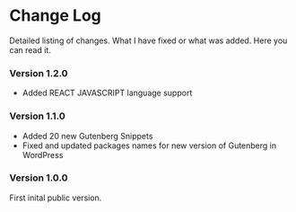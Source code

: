 # Change Log
Detailed listing of changes. What I have fixed or what was added. Here you can read it. 

### Version 1.2.0
* Added REACT JAVASCRIPT language support

### Version 1.1.0
* Added 20 new Gutenberg Snippets
* Fixed and updated packages names for new version of Gutenberg in WordPress

### Version 1.0.0
First inital public version.